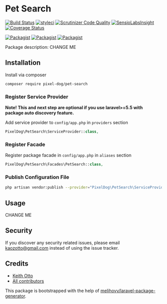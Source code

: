 # Pet Search

[![Build Status](https://travis-ci.org/pixel-dog/pet-search.svg?branch=master)](https://travis-ci.org/pixel-dog/pet-search)
[![styleci](https://styleci.io/repos/CHANGEME/shield)](https://styleci.io/repos/CHANGEME)
[![Scrutinizer Code Quality](https://scrutinizer-ci.com/g/pixel-dog/pet-search/badges/quality-score.png?b=master)](https://scrutinizer-ci.com/g/pixel-dog/pet-search/?branch=master)
[![SensioLabsInsight](https://insight.sensiolabs.com/projects/CHANGEME/mini.png)](https://insight.sensiolabs.com/projects/CHANGEME)
[![Coverage Status](https://coveralls.io/repos/github/pixel-dog/pet-search/badge.svg?branch=master)](https://coveralls.io/github/pixel-dog/pet-search?branch=master)

[![Packagist](https://img.shields.io/packagist/v/pixel-dog/pet-search.svg)](https://packagist.org/packages/pixel-dog/pet-search)
[![Packagist](https://poser.pugx.org/pixel-dog/pet-search/d/total.svg)](https://packagist.org/packages/pixel-dog/pet-search)
[![Packagist](https://img.shields.io/packagist/l/pixel-dog/pet-search.svg)](https://packagist.org/packages/pixel-dog/pet-search)

Package description: CHANGE ME

## Installation

Install via composer
```bash
composer require pixel-dog/pet-search
```

### Register Service Provider

**Note! This and next step are optional if you use laravel>=5.5 with package
auto discovery feature.**

Add service provider to `config/app.php` in `providers` section
```php
PixelDog\PetSearch\ServiceProvider::class,
```

### Register Facade

Register package facade in `config/app.php` in `aliases` section
```php
PixelDog\PetSearch\Facades\PetSearch::class,
```

### Publish Configuration File

```bash
php artisan vendor:publish --provider="PixelDog\PetSearch\ServiceProvider" --tag="config"
```

## Usage

CHANGE ME

## Security

If you discover any security related issues, please email kaozotto@gmail.com
instead of using the issue tracker.

## Credits

- [Keith Otto](https://github.com/pixel-dog/pet-search)
- [All contributors](https://github.com/pixel-dog/pet-search/graphs/contributors)

This package is bootstrapped with the help of
[melihovv/laravel-package-generator](https://github.com/melihovv/laravel-package-generator).
